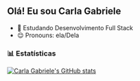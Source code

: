 ## Olá! Eu sou Carla Gabriele

- 📘 Estudando Desenvolvimento Full Stack
- 😌 Pronouns: ela/Dela

### 📊 Estatísticas

[![Carla Gabriele's GitHub stats](https://github-readme-stats.vercel.app/api?username=GLyria)](https://github.com/GLyria/github-readme-stats)
